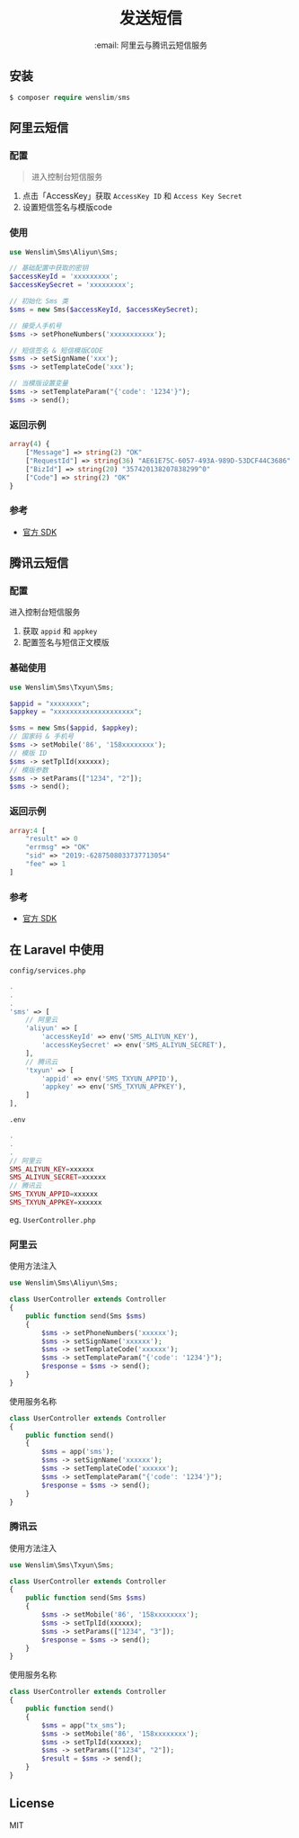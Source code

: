 <h1 align="center">发送短信</h1>

<p align="center">:email: 阿里云与腾讯云短信服务</p>

## 安装
```php
$ composer require wenslim/sms
```

## 阿里云短信
### 配置
> 进入控制台短信服务
1. 点击「AccessKey」获取 `AccessKey ID` 和 `Access Key Secret`
2. 设置短信签名与模版code

### 使用 
```php
use Wenslim\Sms\Aliyun\Sms;

// 基础配置中获取的密钥
$accessKeyId = 'xxxxxxxxx';
$accessKeySecret = 'xxxxxxxxx';

// 初始化 Sms 类
$sms = new Sms($accessKeyId, $accessKeySecret);

// 接受人手机号
$sms -> setPhoneNumbers('xxxxxxxxxxx');

// 短信签名 & 短信模版CODE
$sms -> setSignName('xxx');
$sms -> setTemplateCode('xxx');

// 当模版设置变量
$sms -> setTemplateParam("{'code': '1234'}");
$sms -> send();
```
### 返回示例
```php
array(4) {
    ["Message"] => string(2) "OK"
    ["RequestId"] => string(36) "AE61E75C-6057-493A-989D-53DCF44C3686"
    ["BizId"] => string(20) "357420138207838299^0"
    ["Code"] => string(2) "OK"
}
```

### 参考
- [官方 SDK](https://help.aliyun.com/document_detail/55451.html)

## 腾讯云短信
### 配置
进入控制台短信服务
1. 获取 `appid` 和 `appkey`
2. 配置签名与短信正文模版
### 基础使用
```php
use Wenslim\Sms\Txyun\Sms;

$appid = "xxxxxxxx";
$appkey = "xxxxxxxxxxxxxxxxxxxx";

$sms = new Sms($appid, $appkey);
// 国家码 & 手机号
$sms -> setMobile('86', '158xxxxxxxx');
// 模版 ID
$sms -> setTplId(xxxxxx);
// 模版参数
$sms -> setParams(["1234", "2"]);
$sms -> send();
```
### 返回示例
```php
array:4 [
    "result" => 0
    "errmsg" => "OK"
    "sid" => "2019:-6287508033737713054"
    "fee" => 1
]
```
### 参考
- [官方 SDK](https://cloud.tencent.com/document/product/382)

## 在 Laravel 中使用
`config/services.php`
```php
.
.
.
'sms' => [
    // 阿里云
    'aliyun' => [
        'accessKeyId' => env('SMS_ALIYUN_KEY'),
        'accessKeySecret' => env('SMS_ALIYUN_SECRET'),
    ],
    // 腾讯云
    'txyun' => [
        'appid' => env('SMS_TXYUN_APPID'),
        'appkey' => env('SMS_TXYUN_APPKEY'),
    ]
],
```
`.env`
```php
.
.
.
// 阿里云
SMS_ALIYUN_KEY=xxxxxx
SMS_ALIYUN_SECRET=xxxxxx
// 腾讯云
SMS_TXYUN_APPID=xxxxxx
SMS_TXYUN_APPKEY=xxxxxx
```
eg. `UserController.php`

### 阿里云
使用方法注入
```php
use Wenslim\Sms\Aliyun\Sms;

class UserController extends Controller
{
    public function send(Sms $sms)
    {
        $sms -> setPhoneNumbers('xxxxxx');
    	$sms -> setSignName('xxxxxx');
        $sms -> setTemplateCode('xxxxxx');
        $sms -> setTemplateParam("{'code': '1234'}");
        $response = $sms -> send();
    }
}
```
使用服务名称
```php
class UserController extends Controller
{
    public function send()
    {
        $sms = app('sms');
        $sms -> setSignName('xxxxxx');
        $sms -> setTemplateCode('xxxxxx');
        $sms -> setTemplateParam("{'code': '1234'}");
        $response = $sms -> send();
    }
}
```
### 腾讯云
使用方法注入
```php
use Wenslim\Sms\Txyun\Sms;

class UserController extends Controller
{
    public function send(Sms $sms)
    {
        $sms -> setMobile('86', '158xxxxxxxx');
        $sms -> setTplId(xxxxxx);
        $sms -> setParams(["1234", "3"]);
        $response = $sms -> send();
    }
}
```
使用服务名称
```php
class UserController extends Controller
{
    public function send()
    {
        $sms = app("tx_sms");
        $sms -> setMobile('86', '158xxxxxxxx');
        $sms -> setTplId(xxxxxx);
        $sms -> setParams(["1234", "2"]);
        $result = $sms -> send();
    }
}
```

## License
MIT